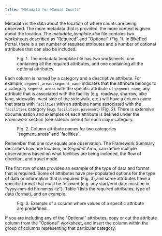 ```yaml
---
title: "Metadata for Manual Counts"
---
```


Metadata is the data about the location of where counts are being observed. The more metadata that is provided, the more context is given about the location. The _metadata\_template.xlsx_ file contains two worksheets described as "Required" and "Optional" (Fig. 1). In BikePed Portal, there is a set number of required attributes and a number of optional attributes that can also be included. 

<figure class="align-left">
  <img src="{{ site.url }}{{ site.baseurl }}/assets/images/meta-fig1.png" alt="">
  <figcaption>Fig. 1. The metadata template file has two worksheets: one containing all the required attributes, and one containing all the optional attributes.</figcaption>
</figure>
  
Each column is named by a category and a descriptive attribute. For example, `segment_areas.segment_name` indicates that the attribute belongs to a category `segment_areas` with the specific attribute of `segment_name`; any attribute that is associated with the facility (e.g. roadway, sharrow, bike lane, sidewalks, west side of the side walk, etc.) will have a column name that starts with `facilties` with an attribute name associated with the `facilities` category (e.g. `facilities.pavement`) (Fig. 2). There is extensive documentation and examples of each attribute is defined under the _Framework_ section (see sidebar menu) for each major category.  

<figure class="align-left">
  <img src="{{ site.url }}{{ site.baseurl }}/assets/images/meta-fig2.png" alt="">
  <figcaption>Fig. 2. Column attribute names for two categories `segment_areas` and `facilities`.</figcaption>
</figure>

Remember that one row equals one observation. The Framework Summary describes how one location, or _Segment Area_, can define multiple observations based on what facilities are being included, the flow of direction, and travel mode.
  
The first row of data provides an example of the type of data and format that is required. Some of attributes have pre-populated options for the type of data or information that is required (Fig. 3),and some attributes have a specific format that must be followed (e.g. any start/end date must be in "yyyy-mm-dd hh:mm:ss-tz"). Table 1 lists the required attributes, type of data (format), and an example.  

<figure class="align-left">
  <img src="{{ site.url }}{{ site.baseurl }}/assets/images/meta-fig3.png" alt="">
  <figcaption>Fig. 3. Example of a column where values of a specific attribute are predefined.</figcaption>
</figure>

If you are including any of the "Optional" attributes, copy or cut the attribute column from the "Optional" worksheet, and insert the column within the group of columns representing that particular category.